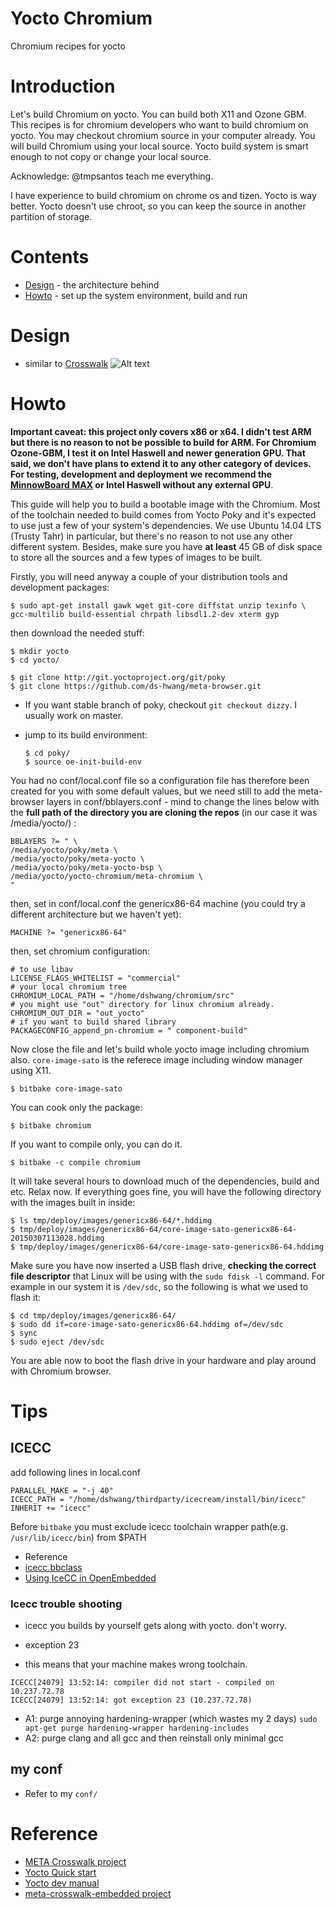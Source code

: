 # Yocto Chromium
Chromium recipes for yocto

# Introduction

Let's build Chromium on yocto. You can build both X11 and Ozone GBM. This recipes is for chromium developers who want to build chromium on yocto. You may checkout chromium source in your computer already. You will build Chromium using your local source. Yocto build system is smart enough to not copy or change your local source.

Acknowledge: @tmpsantos teach me everything.

I have experience to build chromium on chrome os and tizen. Yocto is way better. Yocto doesn't use chroot, so you can keep the source in another partition of storage. 

# Contents

  - [Design](#design) - the architecture behind
  - [Howto](#howto) - set up the system environment, build and run

# Design

* similar to [Crosswalk](https://github.com/crosswalk-project/crosswalk)
![Alt text](https://raw.github.com/tiagovignatti/misc/master/yoctocrosswalkembedded-arch.png "Embedded Crosswalk Project architecture overview")

# Howto

**Important caveat: this project only covers x86 or x64. I didn't test ARM
but there is no reason to not be possible to build for ARM.
For Chromium Ozone-GBM, I test it on Intel Haswell and newer generation GPU. That said, we don't have plans to extend it to any other category of
devices. For testing, development and deployment we recommend the [MinnowBoard MAX](http://www.minnowboard.org/meet-minnowboard-max/) or Intel Haswell without any external GPU**.

This guide will help you to build a bootable image with the Chromium. Most of
the toolchain needed to build comes from Yocto Poky and it's expected to use
just a few of your system's dependencies. We use Ubuntu 14.04 LTS (Trusty
Tahr) in particular, but there's no reason to not use any other different
system. Besides, make sure you have **at least** 45 GB of disk space to store
all the sources and a few types of images to be built.

Firstly, you will need anyway a couple of your distribution tools and
development packages:

  ```
  $ sudo apt-get install gawk wget git-core diffstat unzip texinfo \
gcc-multilib build-essential chrpath libsdl1.2-dev xterm gyp
  ```

then download the needed stuff:

  ```
  $ mkdir yocto
  $ cd yocto/

  $ git clone http://git.yoctoproject.org/git/poky
  $ git clone https://github.com/ds-hwang/meta-browser.git
  ```

* If you want stable branch of poky, checkout `git checkout dizzy`. I usually work on master.
* jump to its build environment:

  ```
  $ cd poky/
  $ source oe-init-build-env

  ```

You had no conf/local.conf file so a configuration file has therefore been
created for you with some default values, but we need still to add the
meta-browser layers in conf/bblayers.conf - mind to change
the lines below with the **full path of the directory you are cloning the
repos** (in our case it was /media/yocto/) :

  ```
BBLAYERS ?= " \
  /media/yocto/poky/meta \
  /media/yocto/poky/meta-yocto \
  /media/yocto/poky/meta-yocto-bsp \
  /media/yocto/yocto-chromium/meta-chromium \
  "
  ```

then, set in conf/local.conf the genericx86-64 machine (you could try a
different architecture but we haven't yet):

  ```
MACHINE ?= "genericx86-64"
  ```

then, set chromium configuration:

  ```
# to use libav
LICENSE_FLAGS_WHITELIST = "commercial"
# your local chromium tree
CHROMIUM_LOCAL_PATH = "/home/dshwang/chromium/src"
# you might use "out" directory for linux chromium already.
CHROMIUM_OUT_DIR = "out_yocto"
# if you want to build shared library
PACKAGECONFIG_append_pn-chromium = " component-build"
  ```

Now close the file and let's build whole yocto image including chromium also. `core-image-sato` is the referece image including window manager using X11.
  ```
  $ bitbake core-image-sato
  ```

You can cook only the package: 

  ```
  $ bitbake chromium
  ```  

If you want to compile only, you can do it.
  ```
  $ bitbake -c compile chromium
  ```


It will take several hours to download much of the dependencies, build and
etc. Relax now. If everything goes fine, you will have the following directory
with the images built in inside:
  ```
  $ ls tmp/deploy/images/genericx86-64/*.hddimg
  $ tmp/deploy/images/genericx86-64/core-image-sato-genericx86-64-20150307113028.hddimg
  $ tmp/deploy/images/genericx86-64/core-image-sato-genericx86-64.hddimg
  ```

Make sure you have now inserted a USB flash drive, **checking the correct file
descriptor** that Linux will be using with the `sudo fdisk -l` command. For
example in our system it is ```/dev/sdc```, so the following is what we used to
flash it:
  ```
  $ cd tmp/deploy/images/genericx86-64/
  $ sudo dd if=core-image-sato-genericx86-64.hddimg of=/dev/sdc
  $ sync 
  $ sudo eject /dev/sdc
  ```

You are able now to boot the flash drive in your hardware and play around with
Chromium browser.

# Tips
## ICECC
add following lines in local.conf
```
PARALLEL_MAKE = "-j 40"
ICECC_PATH = "/home/dshwang/thirdparty/icecream/install/bin/icecc"
INHERIT += "icecc"
```

Before `bitbake` you must exclude icecc toolchain wrapper path(e.g. `/usr/lib/icecc/bin`) from $PATH
* Reference
 * [icecc.bbclass](http://git.yoctoproject.org/cgit.cgi/poky/plain/meta/classes/icecc.bbclass)
 * [Using IceCC in OpenEmbedded](http://www.openembedded.org/wiki/Using_IceCC)


### Icecc trouble shooting
* icecc you builds by yourself gets along with yocto. don't worry.

* exception 23
 * this means that your machine makes wrong toolchain.
```
ICECC[24079] 13:52:14: compiler did not start - compiled on 10.237.72.78
ICECC[24079] 13:52:14: got exception 23 (10.237.72.78) 
```

 * A1: purge annoying hardening-wrapper (which wastes my 2 days) `sudo apt-get purge hardening-wrapper hardening-includes`
 * A2: purge clang and all gcc and then reinstall only minimal gcc

## my conf
* Refer to my `conf/`

# Reference
* [META Crosswalk project](https://github.com/otcshare/meta-crosswalk-embedded)
* [Yocto Quick start](http://www.yoctoproject.org/docs/latest/yocto-project-qs/yocto-project-qs.html)
* [Yocto dev manual](http://www.yoctoproject.org/docs/1.6/dev-manual/dev-manual.html)
* [meta-crosswalk-embedded project](https://github.com/otcshare/meta-crosswalk-embedded)